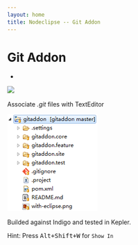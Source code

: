 ```yaml
---
layout: home
title: Nodeclipse -- Git Addon
---
```


# Git Addon

- <a href="http://marketplace.eclipse.org/marketplace-client-intro?mpc_install=1076754">
<img src="http://marketplace.eclipse.org/sites/all/modules/custom/marketplace/images/installbutton.png"></a>

Associate *.git* files with TextEditor

![](with-git-addon.PNG)

Builded against Indigo and tested in Kepler.

Hint: Press <kbd>Alt+Shift+W</kbd> for `Show In`

